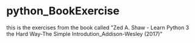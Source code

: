 # python_BookExercise

this is the exercises from the book called "Zed A. Shaw - Learn Python 3 the Hard Way-The Simple Introdution_Addison-Wesley (2017)"

